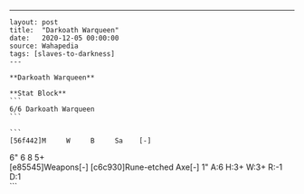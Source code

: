 ---
    layout: post
    title:  "Darkoath Warqueen"
    date:   2020-12-05 00:00:00
    source: Wahapedia
    tags: [slaves-to-darkness]
    ---
    
    **Darkoath Warqueen**
    
    **Stat Block**
    ```
    6/6 Darkoath Warqueen
    ```
    
    ```
    [56f442]M     W     B     Sa    [-]
6"    6     8     5+    
[e85545]Weapons[-]
[c6c930]Rune-etched Axe[-]
1"     A:6    H:3+   W:3+   R:-1   D:1   
    ```
    
    
    